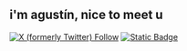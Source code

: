 <h2> i'm agustín, nice to meet u </h2>

<a href="https://twitter.com/aguchinn"><img alt="X (formerly Twitter) Follow" src="https://img.shields.io/twitter/follow/aguchinnn?logo=twitter"></a>
<a href="https://twitter.com/aguchinn"><img alt="Static Badge" src="https://img.shields.io/badge/linked--in?style=social&logo=linkedin&label=linked-in&link=https%3A%2F%2Fwww.linkedin.com%2Fin%2Fagust%25C3%25ADn-da-silva-91933a230%2F">
</a>

